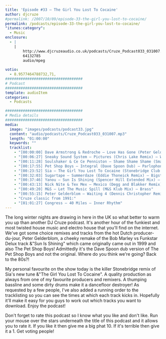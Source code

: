 ```yaml
---
title: 'Episode #33 – The Girl You Lost To Cocaine'
author: djcruze
#permalink: /2007/10/09/episode-33-the-girl-you-lost-to-cocaine/
permalink: /podcasts/episode-33-the-girl-you-lost-to-cocaine/
"itunes:category":
  - Music
enclosure:
  - |
    |
        http://www.djcruzeaudio.co.uk/podcasts/Cruze_Podcast033_031007.mp3
        64132785
        audio/mpeg
        
votio:
  - 8.9577464788732,71,
###################################
# Podcast
###################################
template: audioItem
categories:
  - Podcasts

###################################
# Media details
###################################
media:
  image: "images/podcasts/podcast33.jpg"
  content: "audio/podcasts/Cruze_Podcast033_031007.mp3"
  length: "01:00:00"
  keywords: ""
  tracklist:
    - "[00:00:00] Dave Armstrong & Redroche – Love Has Gone (Peter Gelderblom Remix) – Data"
    - "[00:06:27] Sneaky Sound System – Pictures (Chris Lake Remix) – Whack Records"
    - "[00:11:28] Soulshaker & Ce Ce Penniston – Shame Shame Shame (Smax & Gold Remix) – AATW"
    - "[00:17:55] Pet Shop Boys – Integral (Dave Spoon Dub) – Parlophone"
    - "[00:23:52] Sia – The Girl You Lost To Cocaine (Stonebridge Club Mix) – Monkey Puzzle Records"
    - "[00:32:03] Sugartape – Summerdaze (Eddie Thoneick Remix) – Bigstar Records"
    - "[00:37:46] Yanou – Sun Is Shining (Spencer Hill Extended Mix) – AATW"
    - "[00:43:13] Nick Nite & Tex Mex – Mexico (Degg and Blakker Remix) – Muschi Tunes"
    - "[00:49:20] M&S – Let The Music Spill (M&S Klub Mix) – Brass"
    - "[00:55:15] Peter Gelderblom – Waiting 4 (Dennis Christopher Remix) – Data"
    - "Cruze classic from 1991:"
    - "[01:01:27] Congress – 40 Miles – Inner Rhythm"
---
```

The long winter nights are drawing in here in the UK so what better to warm you up than another DJ Cruze podcast. It's another hour of the funkiest and most twisted house music and electro house that you'll find on the internet. We've got some choice remixes and tracks from the hot Dutch producer-du-jour, Peter Gelderblom, a cheeky remake of the Bob Marley vs Funkstar Delux track &"Sun Is Shining" which came originally came out in 1999 and also The Pet Shop Boys! Admittedly it's the Dave Spoon dub version of The Pet Shop Boys and not the original. Where do you think we're going? Back to the 80s?!

My personal favourite on the show today is the killer Stonebridge remix of Sia's new tune &"The Girl You Lost To Cocaine". A quality production as always from one of my favourite producers and remixers. A thumping bassline and some dirty drums make it a dancefloor destroyer! As requested by a few people, I've also added a running order to the tracklisting so you can see the times at which each track kicks in. Hopefully it'll make it easy for you guys to work out which tracks you want to download. Enjoy the podcast!

Don't forget to rate this podcast so I know what you like and don't like. Run your mouse over the stars underneath the title of this podcast and it allows you to rate it. If you like it then give me a big phat 10. If it's terrible then give it a 1. Get voting people!
